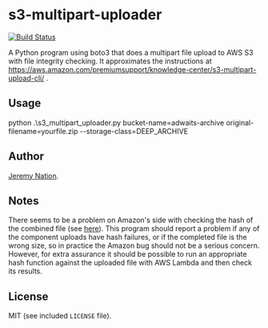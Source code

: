 # s3-multipart-uploader

[![Build Status](https://travis-ci.org/jeremyn/s3-multipart-uploader.svg?branch=master)](https://travis-ci.org/jeremyn/s3-multipart-uploader)

A Python program using boto3 that does a multipart file upload to AWS S3 with file integrity checking. It approximates the instructions at https://aws.amazon.com/premiumsupport/knowledge-center/s3-multipart-upload-cli/ .

## Usage
python .\s3_multipart_uploader.py bucket-name=adwaits-archive original-filename=yourfile.zip --storage-class=DEEP_ARCHIVE

## Author

[Jeremy Nation](https://jeremynation.me).

## Notes

There seems to be a problem on Amazon's side with checking the hash of the combined file (see [here](https://github.com/aws/aws-cli/issues/2559)). This program should report a problem if any of the component uploads have hash failures, or if the completed file is the wrong size, so in practice the Amazon bug should not be a serious concern. However, for extra assurance it should be possible to run an appropriate hash function against the uploaded file with AWS Lambda and then check its results.

## License

MIT (see included `LICENSE` file).
